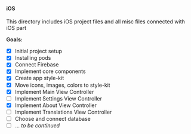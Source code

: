 #### iOS
This directory includes iOS project files and all misc files connected with iOS part

**Goals:** 
- [x] Initial project setup
- [x] Installing pods
- [x] Connect Firebase
- [x] Implement core components
- [x] Create app style-kit
- [x] Move icons, images, colors to style-kit
- [x] Implement Main View Controller
- [ ] Implement Settings View Controller
- [x] Implement About View Controller
- [ ] Implement Translations View Controller
- [ ] Choose and connect database
- [ ] ... *to be continued*
